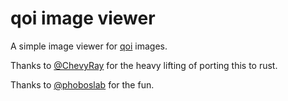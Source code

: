 # qoi image viewer

A simple image viewer for [qoi](https://phoboslab.org/log/2021/11/qoi-fast-lossless-image-compression) images.

Thanks to [@ChevyRay](https://twitter.com/ChevyRay) for the heavy lifting of porting this to rust.

Thanks to [@phoboslab](https://twitter.com/phoboslab) for the fun.
